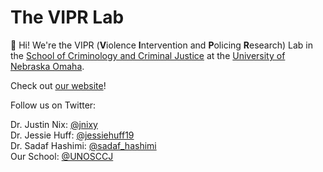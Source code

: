 # The VIPR Lab

👋 Hi! We're the VIPR (**V**iolence **I**ntervention and **P**olicing **R**esearch) Lab in the [School of Criminology and Criminal Justice](https://www.unomaha.edu/college-of-public-affairs-and-community-service/criminology-and-criminal-justice/index.php) at the [University of Nebraska Omaha](https://www.unomaha.edu/index.php). 

Check out [our website](https://viprlab.org)!

Follow us on Twitter:

Dr. Justin Nix: [@jnixy](https://twitter.com/jnixy)  
Dr. Jessie Huff: [@jessiehuff19](https://twitter.com/jessiehuff19)  
Dr. Sadaf Hashimi: [@sadaf_hashimi](https://twitter.com/sadaf_hashimi)  
Our School: [@UNOSCCJ](https://twitter.com/UNOSCCJ)
